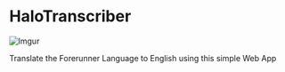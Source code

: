 # HaloTranscriber

![Imgur](https://imgur.com/eTgOpbi.png)

Translate the Forerunner Language to English using this simple Web App
